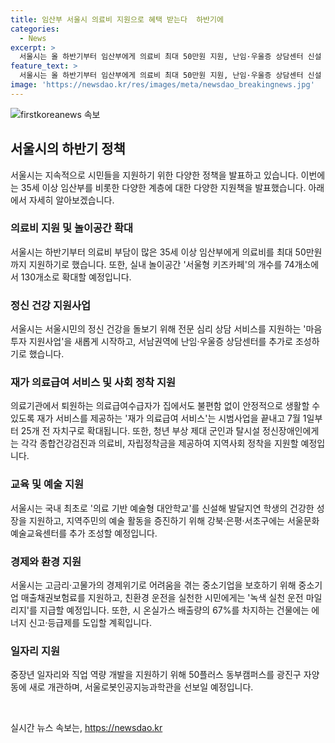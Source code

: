 ```yaml
---
title: 임산부 서울시 의료비 지원으로 혜택 받는다  하반기에
categories:
  - News
excerpt: >
  서울시는 올 하반기부터 임산부에게 의료비 최대 50만원 지원, 난임·우울증 상담센터 신설 등 총 36개 사업으로 2024 하반기 달라지는 서울생활 전자책을 제작한다. 임산부 지원뿐 아니라 아이들을 위한 놀이공간 확대, 심리상담 서비스 지원, 의료급여 서비스 확대, 청년부상 지원, 예술형 대안학교 신설 등 다양한 지원사업을 펼친다. 또한 중소기업 지원, 친환경 운전 마일리지, 건물 에너지 신고제 도입, 일자리 지원, 문화예술교육센터 조성, 연극창작센터 조성 등 다채로운 사업으로 서울의 생활과 문화를 업그레이드할 예정이다.
feature_text: >
  서울시는 올 하반기부터 임산부에게 의료비 최대 50만원 지원, 난임·우울증 상담센터 신설 등 총 36개 사업으로 2024 하반기 달라지는 서울생활 전자책을 제작한다. 임산부 지원뿐 아니라 아이들을 위한 놀이공간 확대, 심리상담 서비스 지원, 의료급여 서비스 확대, 청년부상 지원, 예술형 대안학교 신설 등 다양한 지원사업을 펼친다. 또한 중소기업 지원, 친환경 운전 마일리지, 건물 에너지 신고제 도입, 일자리 지원, 문화예술교육센터 조성, 연극창작센터 조성 등 다채로운 사업으로 서울의 생활과 문화를 업그레이드할 예정이다.
image: 'https://newsdao.kr/res/images/meta/newsdao_breakingnews.jpg'
---
```


<p><img src="https://newsdao.kr/res/images/meta/newsdao_breakingnews.jpg" alt="firstkoreanews 속보" /></p>

<h2 data-ke-size="size26">서울시의 하반기 정책</h2>

<p data-ke-size="size16">서울시는 지속적으로 시민들을 지원하기 위한 다양한 정책을 발표하고 있습니다. 이번에는 35세 이상 임산부를 비롯한 다양한 계층에 대한 다양한 지원책을 발표했습니다. 아래에서 자세히 알아보겠습니다.</p>

<h3>의료비 지원 및 놀이공간 확대</h3>

<p data-ke-size="size16">서울시는 하반기부터 의료비 부담이 많은 35세 이상 임산부에게 의료비를 최대 50만원까지 지원하기로 했습니다. 또한, 실내 놀이공간 '서울형 키즈카페'의 개수를 74개소에서 130개소로 확대할 예정입니다.</p>

<h3>정신 건강 지원사업</h3>

<p data-ke-size="size16">서울시는 서울시민의 정신 건강을 돌보기 위해 전문 심리 상담 서비스를 지원하는 '마음투자 지원사업'을 새롭게 시작하고, 서남권역에 난임·우울증 상담센터를 추가로 조성하기로 했습니다.</p>

<h3>재가 의료급여 서비스 및 사회 정착 지원</h3>

<p data-ke-size="size16">의료기관에서 퇴원하는 의료급여수급자가 집에서도 불편함 없이 안정적으로 생활할 수 있도록 재가 서비스를 제공하는 '재가 의료급여 서비스'는 시범사업을 끝내고 7월 1일부터 25개 전 자치구로 확대됩니다. 또한, 청년 부상 제대 군인과 탈시설 정신장애인에게는 각각 종합건강검진과 의료비, 자립정착금을 제공하여 지역사회 정착을 지원할 예정입니다.</p>

<h3>교육 및 예술 지원</h3>

<p data-ke-size="size16">서울시는 국내 최초로 '의료 기반 예술형 대안학교'를 신설해 발달지연 학생의 건강한 성장을 지원하고, 지역주민의 예술 활동을 증진하기 위해 강북·은평·서초구에는 서울문화예술교육센터를 추가 조성할 예정입니다.</p>

<h3>경제와 환경 지원</h3>

<p data-ke-size="size16">서울시는 고금리·고물가의 경제위기로 어려움을 겪는 중소기업을 보호하기 위해 중소기업 매출채권보험료를 지원하고, 친환경 운전을 실천한 시민에게는 '녹색 실천 운전 마일리지'를 지급할 예정입니다. 또한, 시 온실가스 배출량의 67%를 차지하는 건물에는 에너지 신고·등급제를 도입할 계획입니다.</p>

<h3>일자리 지원</h3>

<p data-ke-size="size16">중장년 일자리와 직업 역량 개발을 지원하기 위해 50플러스 동부캠퍼스를 광진구 자양동에 새로 개관하며, 서울로봇인공지능과학관을 선보일 예정입니다.</p>

<p data-ke-size="size16">&nbsp;</p>
실시간 뉴스 속보는, <a href="https://newsdao.kr" rel="dofollow">https://newsdao.kr</a>


